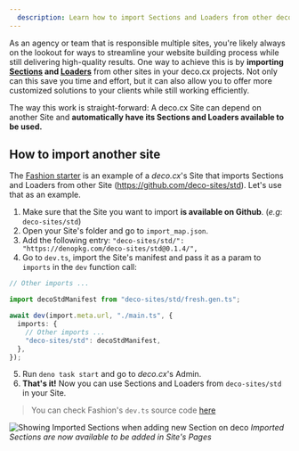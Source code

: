 ```yaml
---
  description: Learn how to import Sections and Loaders from other deco.cx's Sites
---
```


As an agency or team that is responsible multiple sites, you're likely always on
the lookout for ways to streamline your website building process while still
delivering high-quality results. One way to achieve this is by **importing
[Sections](/docs/en/concepts/section) and [Loaders](/docs/en/concepts/loader)**
from other sites in your deco.cx projects. Not only can this save you time and
effort, but it can also allow you to offer more customized solutions to your
clients while still working efficiently.

The way this work is straight-forward: A deco.cx Site can depend on another Site
and **automatically have its Sections and Loaders available to be used.**

## How to import another site

The [Fashion starter](https://github.com/deco-sites/fashion) is an example of a
_deco.cx_'s Site that imports Sections and Loaders from other Site
(https://github.com/deco-sites/std). Let's use that as an example.

1. Make sure that the Site you want to import **is available on Github**.
   (_e.g_: `deco-sites/std`)
2. Open your Site's folder and go to `import_map.json`.
3. Add the following entry:
   `"deco-sites/std/": "https://denopkg.com/deco-sites/std@0.1.4/",`
4. Go to `dev.ts`, import the Site's manifest and pass it as a param to
   `imports` in the `dev` function call:

```ts
// Other imports ...

import decoStdManifest from "deco-sites/std/fresh.gen.ts";

await dev(import.meta.url, "./main.ts", {
  imports: {
    // Other imports ...
    "deco-sites/std": decoStdManifest,
  },
});
```

5. Run `deno task start` and go to _deco.cx_'s Admin.
6. **That's it!** Now you can use Sections and Loaders from `deco-sites/std` in
   your Site.

> You can check Fashion's `dev.ts` source code
> [here](https://github.com/deco-sites/fashion/blob/349f0a56c9e9a376c89d2ddf9c45d1513fb53112/dev.ts)

![Showing Imported Sections when adding new Section on deco](https://user-images.githubusercontent.com/18706156/225990468-74ce1f95-60e3-4b12-81d5-f7ab5a95a702.png)
_Imported Sections are now available to be added in Site's Pages_
